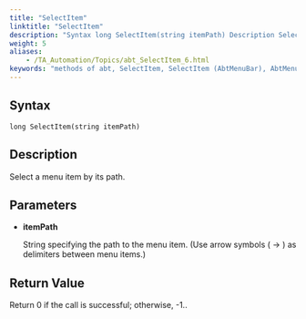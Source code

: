 ```yaml
--- 
title: "SelectItem"
linktitle: "SelectItem"
description: "Syntax long SelectItem(string itemPath) Description Select a menu item by its path. Parameters itemPath String specifying the path to the menu item. (Use arrow symbols ( -&gt; ) as delimiters between ..."
weight: 5
aliases: 
    - /TA_Automation/Topics/abt_SelectItem_6.html
keywords: "methods of abt, SelectItem, SelectItem (AbtMenuBar), AbtMenuBar, selectitem, abtmenubar selectitem, select menu item, select menu"
---
```


## Syntax

`long SelectItem(string itemPath)`

## Description  

Select a menu item by its path.

## Parameters  

-   **itemPath**

    String specifying the path to the menu item. \(Use arrow symbols \( -\> \) as delimiters between menu items.\)


## Return Value  

Return 0 if the call is successful; otherwise, -1..



